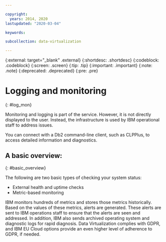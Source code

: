 ```yaml
---

copyright:
  years: 2014, 2020
lastupdated: "2020-03-04"

keywords: 

subcollection: data-virtualization

---
```


<!-- Attribute definitions --> 
{:external: target="_blank" .external}
{:shortdesc: .shortdesc}
{:codeblock: .codeblock}
{:screen: .screen}
{:tip: .tip}
{:important: .important}
{:note: .note}
{:deprecated: .deprecated}
{:pre: .pre}

# Logging and monitoring
{: #log_mon}

Monitoring and logging is part of the service. However, it is not directly displayed to the user. Instead, the infrastructure is used by IBM operational staff to address issues.  

<!--For availability of the Activity Tracker, see [roadmap](https://ibm.biz/db2oncloud-roadmap){:external}. -->

You can connect with a Db2 command-line client, such as CLPPlus, to access detailed information and diagnostics.

## A basic overview:
{: #basic_overview}

The following are two basic types of checking your system status:
- External health and uptime checks 
- Metric-based monitoring 

IBM monitors hundreds of metrics and stores those metrics historically. Based on the values of these metrics, alerts are generated. These alerts are sent to IBM operations staff to ensure that the alerts are seen and addressed. In addition, IBM also sends archived operating system and diagnostic logs for rapid diagnosis. Data Virtualization complies with GDPR, and IBM EU Cloud options provide an even higher level of adherence to GDPR, if needed.


